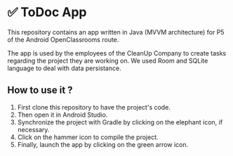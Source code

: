 # ✅ ToDoc App

This repository contains an app written in Java (MVVM architecture) for P5 of the Android OpenClassrooms route.

The app is used by the employees of the CleanUp Company to create tasks regarding the project they are working on.
We used Room and SQLite language to deal with data persistance.

## How to use it ?

1. First clone this repository to have the project's code.
2. Then open it in Android Studio.
3. Synchronize the project with Gradle by clicking on the elephant icon, if necessary.
4. Click on the hammer icon to compile the project.
5. Finally, launch the app by clicking on the green arrow icon.
